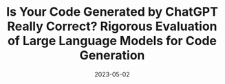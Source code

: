 ---
title: "Is Your Code Generated by ChatGPT Really Correct? Rigorous Evaluation of Large Language Models for Code Generation"
abbr: "NeurIPS '23"
periodical: "Proceedings of the 37th Conference on Neural Information Processing Systems. 2023"
date: 2023-05-02

authors:
- Jiawei Liu
- Chunqiu Steven Xia
- Yuyao Wang
- Lingming Zhang

url_paper: https://openreview.net/forum?id=1qvx610Cu7
url_code: https://github.com/evalplus/evalplus
url_slides: slides/evalplus-neurips23.pdf
url_poster: poster/evalplus-poster.pdf

publication_types: ["1"]
---